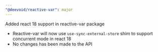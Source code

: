 ```yaml
---
"@deevoid/reactive-var": major
---
```


Added react 18 support in reactive-var package
 - Reactive-var will now use `use-sync-external-store` shim to support concurrent mode in react 18
 - No changes has been made to the API
